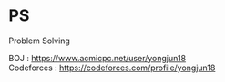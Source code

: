 # PS
Problem Solving

BOJ : <https://www.acmicpc.net/user/yongjun18>  
Codeforces : <https://codeforces.com/profile/yongjun18>
